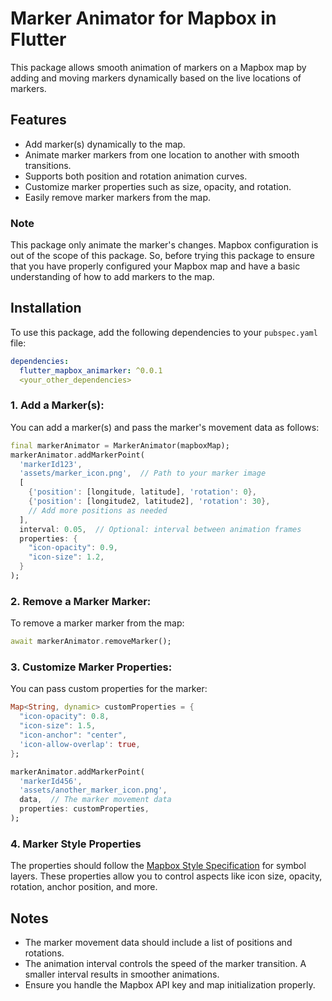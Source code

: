 
# Marker Animator for Mapbox in Flutter

This package allows smooth animation of markers on a Mapbox map by adding and moving markers dynamically based on the live locations of markers.

## Features

- Add marker(s) dynamically to the map.
- Animate marker markers from one location to another with smooth transitions.
- Supports both position and rotation animation curves.
- Customize marker properties such as size, opacity, and rotation.
- Easily remove marker markers from the map.

### Note
This package only animate the marker's changes. Mapbox configuration is out of the scope of this package. So, before trying this package to ensure that you have properly configured your Mapbox map and have a basic understanding of how to add markers to the map.


## Installation

To use this package, add the following dependencies to your `pubspec.yaml` file:

```yaml
dependencies:
  flutter_mapbox_animarker: ^0.0.1
  <your_other_dependencies>
```

### 1. Add a Marker(s):

You can add a marker(s) and pass the marker's movement data as follows:

```dart
final markerAnimator = MarkerAnimator(mapboxMap);
markerAnimator.addMarkerPoint(
  'markerId123',
  'assets/marker_icon.png',  // Path to your marker image
  [
    {'position': [longitude, latitude], 'rotation': 0},
    {'position': [longitude2, latitude2], 'rotation': 30},
    // Add more positions as needed
  ],
  interval: 0.05,  // Optional: interval between animation frames
  properties: {
    "icon-opacity": 0.9,
    "icon-size": 1.2,
  }
);
```

### 2. Remove a Marker Marker:

To remove a marker marker from the map:

```dart
await markerAnimator.removeMarker();
```

### 3. Customize Marker Properties:

You can pass custom properties for the marker:

```dart
Map<String, dynamic> customProperties = {
  "icon-opacity": 0.8,
  "icon-size": 1.5,
  "icon-anchor": "center",
  'icon-allow-overlap': true,
};

markerAnimator.addMarkerPoint(
  'markerId456',
  'assets/another_marker_icon.png',
  data,  // The marker movement data
  properties: customProperties,
);
```

### 4. Marker Style Properties

The properties should follow the [Mapbox Style Specification](https://docs.mapbox.com/mapbox-gl-js/style-spec/layers/#type) for symbol layers. These properties allow you to control aspects like icon size, opacity, rotation, anchor position, and more.

## Notes

- The marker movement data should include a list of positions and rotations.
- The animation interval controls the speed of the marker transition. A smaller interval results in smoother animations.
- Ensure you handle the Mapbox API key and map initialization properly.